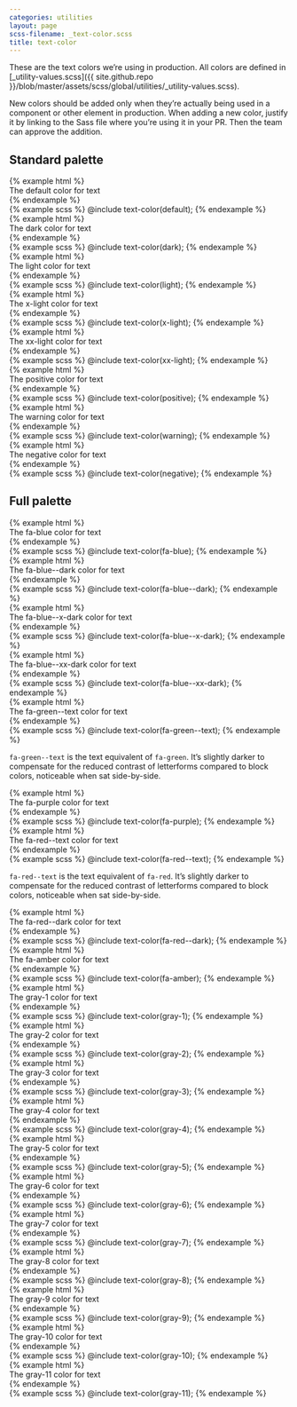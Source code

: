 ```yaml
---
categories: utilities
layout: page
scss-filename: _text-color.scss
title: text-color
---
```


These are the text colors we’re using in production. All colors are defined in [_utility-values.scss]({{ site.github.repo }}/blob/master/assets/scss/global/utilities/_utility-values.scss).

New colors should be added only when they’re actually being used in a component or other element in production. When adding a new color, justify it by linking to the Sass file where you’re using it in your PR. Then the team can approve the addition.

## Standard palette

<div class="DocsExample DocsExample--grouped">
{% example html %}
<div class="u-text-color--default">
  The default color for text
</div>
{% endexample %}
</div>

<div class="DocsExample DocsExample--render--hidden">
{% example scss %}
@include text-color(default);
{% endexample %}
</div>


<div class="DocsExample DocsExample--grouped">
{% example html %}
<div class="u-text-color--dark">
  The dark color for text
</div>
{% endexample %}
</div>

<div class="DocsExample DocsExample--render--hidden">
{% example scss %}
@include text-color(dark);
{% endexample %}
</div>


<div class="DocsExample DocsExample--grouped">
{% example html %}
<div class="u-text-color--light">
  The light color for text
</div>
{% endexample %}
</div>

<div class="DocsExample DocsExample--render--hidden">
{% example scss %}
@include text-color(light);
{% endexample %}
</div>


<div class="DocsExample DocsExample--grouped">
{% example html %}
<div class="u-text-color--x-light">
  The x-light color for text
</div>
{% endexample %}
</div>

<div class="DocsExample DocsExample--render--hidden">
{% example scss %}
@include text-color(x-light);
{% endexample %}
</div>


<div class="DocsExample DocsExample--grouped">
{% example html %}
<div class="u-text-color--xx-light">
  The xx-light color for text
</div>
{% endexample %}
</div>

<div class="DocsExample DocsExample--render--hidden">
{% example scss %}
@include text-color(xx-light);
{% endexample %}
</div>


<div class="DocsExample DocsExample--grouped">
{% example html %}
<div class="u-text-color--positive">
  The positive color for text
</div>
{% endexample %}
</div>

<div class="DocsExample DocsExample--render--hidden">
{% example scss %}
@include text-color(positive);
{% endexample %}
</div>


<div class="DocsExample DocsExample--grouped">
{% example html %}
<div class="u-text-color--warning">
  The warning color for text
</div>
{% endexample %}
</div>

<div class="DocsExample DocsExample--render--hidden">
{% example scss %}
@include text-color(warning);
{% endexample %}
</div>


<div class="DocsExample DocsExample--grouped">
{% example html %}
<div class="u-text-color--negative">
  The negative color for text
</div>
{% endexample %}
</div>

<div class="DocsExample DocsExample--render--hidden">
{% example scss %}
@include text-color(negative);
{% endexample %}
</div>


## Full palette

<div class="DocsExample DocsExample--grouped">
{% example html %}
<div class="u-text-color--fa-blue">
  The fa-blue color for text
</div>
{% endexample %}
</div>

<div class="DocsExample DocsExample--render--hidden">
{% example scss %}
@include text-color(fa-blue);
{% endexample %}
</div>


<div class="DocsExample DocsExample--grouped">
{% example html %}
<div class="u-text-color--fa-blue--dark">
  The fa-blue--dark color for text
</div>
{% endexample %}
</div>

<div class="DocsExample DocsExample--render--hidden">
{% example scss %}
@include text-color(fa-blue--dark);
{% endexample %}
</div>


<div class="DocsExample DocsExample--grouped">
{% example html %}
<div class="u-text-color--fa-blue--x-dark">
  The fa-blue--x-dark color for text
</div>
{% endexample %}
</div>

<div class="DocsExample DocsExample--render--hidden">
{% example scss %}
@include text-color(fa-blue--x-dark);
{% endexample %}
</div>


<div class="DocsExample DocsExample--grouped">
{% example html %}
<div class="u-text-color--fa-blue--xx-dark">
  The fa-blue--xx-dark color for text
</div>
{% endexample %}
</div>

<div class="DocsExample DocsExample--render--hidden">
{% example scss %}
@include text-color(fa-blue--xx-dark);
{% endexample %}
</div>


<div class="DocsExample DocsExample--grouped">
{% example html %}
<div class="u-text-color--fa-green--text">
  The fa-green--text color for text
</div>
{% endexample %}
</div>

<div class="DocsExample DocsExample--render--hidden">
{% example scss %}
@include text-color(fa-green--text);
{% endexample %}
</div>

`fa-green--text` is the text equivalent of `fa-green`. It’s slightly darker to compensate for the reduced contrast of letterforms compared to block colors, noticeable when sat side-by-side.


<div class="DocsExample DocsExample--grouped">
{% example html %}
<div class="u-text-color--fa-purple">
  The fa-purple color for text
</div>
{% endexample %}
</div>

<div class="DocsExample DocsExample--render--hidden">
{% example scss %}
@include text-color(fa-purple);
{% endexample %}
</div>


<div class="DocsExample DocsExample--grouped">
{% example html %}
<div class="u-text-color--fa-red--text">
  The fa-red--text color for text
</div>
{% endexample %}
</div>

<div class="DocsExample DocsExample--render--hidden">
{% example scss %}
@include text-color(fa-red--text);
{% endexample %}
</div>

`fa-red--text` is the text equivalent of `fa-red`. It’s slightly darker to compensate for the reduced contrast of letterforms compared to block colors, noticeable when sat side-by-side.


<div class="DocsExample DocsExample--grouped">
{% example html %}
<div class="u-text-color--fa-red--dark">
  The fa-red--dark color for text
</div>
{% endexample %}
</div>

<div class="DocsExample DocsExample--render--hidden">
{% example scss %}
@include text-color(fa-red--dark);
{% endexample %}
</div>


<div class="DocsExample DocsExample--grouped">
{% example html %}
<div class="u-text-color--fa-amber">
  The fa-amber color for text
</div>
{% endexample %}
</div>

<div class="DocsExample DocsExample--render--hidden">
{% example scss %}
@include text-color(fa-amber);
{% endexample %}
</div>


<div class="DocsExample DocsExample--grouped">
{% example html %}
<div class="u-text-color--gray-1">
  The gray-1 color for text
</div>
{% endexample %}
</div>

<div class="DocsExample DocsExample--render--hidden">
{% example scss %}
@include text-color(gray-1);
{% endexample %}
</div>


<div class="DocsExample DocsExample--grouped">
{% example html %}
<div class="u-text-color--gray-2">
  The gray-2 color for text
</div>
{% endexample %}
</div>

<div class="DocsExample DocsExample--render--hidden">
{% example scss %}
@include text-color(gray-2);
{% endexample %}
</div>


<div class="DocsExample DocsExample--grouped">
{% example html %}
<div class="u-text-color--gray-3">
  The gray-3 color for text
</div>
{% endexample %}
</div>

<div class="DocsExample DocsExample--render--hidden">
{% example scss %}
@include text-color(gray-3);
{% endexample %}
</div>


<div class="DocsExample DocsExample--grouped">
{% example html %}
<div class="u-text-color--gray-4">
  The gray-4 color for text
</div>
{% endexample %}
</div>

<div class="DocsExample DocsExample--render--hidden">
{% example scss %}
@include text-color(gray-4);
{% endexample %}
</div>


<div class="DocsExample DocsExample--grouped">
{% example html %}
<div class="u-text-color--gray-5">
  The gray-5 color for text
</div>
{% endexample %}
</div>

<div class="DocsExample DocsExample--render--hidden">
{% example scss %}
@include text-color(gray-5);
{% endexample %}
</div>


<div class="DocsExample DocsExample--grouped">
{% example html %}
<div class="u-text-color--gray-6">
  The gray-6 color for text
</div>
{% endexample %}
</div>

<div class="DocsExample DocsExample--render--hidden">
{% example scss %}
@include text-color(gray-6);
{% endexample %}
</div>


<div class="DocsExample DocsExample--grouped">
{% example html %}
<div class="u-text-color--gray-7">
  The gray-7 color for text
</div>
{% endexample %}
</div>

<div class="DocsExample DocsExample--render--hidden">
{% example scss %}
@include text-color(gray-7);
{% endexample %}
</div>


<div class="DocsExample DocsExample--grouped">
{% example html %}
<div class="u-text-color--gray-8">
  The gray-8 color for text
</div>
{% endexample %}
</div>

<div class="DocsExample DocsExample--render--hidden">
{% example scss %}
@include text-color(gray-8);
{% endexample %}
</div>


<div class="DocsExample DocsExample--grouped">
{% example html %}
<div class="u-text-color--gray-9">
  The gray-9 color for text
</div>
{% endexample %}
</div>

<div class="DocsExample DocsExample--render--hidden">
{% example scss %}
@include text-color(gray-9);
{% endexample %}
</div>


<div class="DocsExample DocsExample--grouped">
{% example html %}
<div class="u-text-color--gray-10">
  The gray-10 color for text
</div>
{% endexample %}
</div>

<div class="DocsExample DocsExample--render--hidden">
{% example scss %}
@include text-color(gray-10);
{% endexample %}
</div>


<div class="DocsExample DocsExample--grouped">
{% example html %}
<div class="u-text-color--gray-11">
  The gray-11 color for text
</div>
{% endexample %}
</div>

<div class="DocsExample DocsExample--render--hidden">
{% example scss %}
@include text-color(gray-11);
{% endexample %}
</div>
